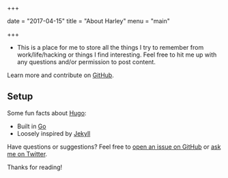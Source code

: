 +++

date = "2017-04-15"
title = "About Harley"
menu = "main"

+++

* This is a place for me to store all the things I try to remember from work/life/hacking or things I find interesting. Feel free to hit me up with any questions and/or permission to post content.

Learn more and contribute on [GitHub](https://github.com/thehar/www).

## Setup

Some fun facts about [Hugo](http://gohugo.io/):

* Built in [Go](http://golang.org/)
* Loosely inspired by [Jekyll](http://jekyllrb.com/)

Have questions or suggestions? Feel free to [open an issue on GitHub](https://github.com/thehar/www/issues/new) or [ask me on Twitter](https://twitter.com/thehar).

Thanks for reading!
